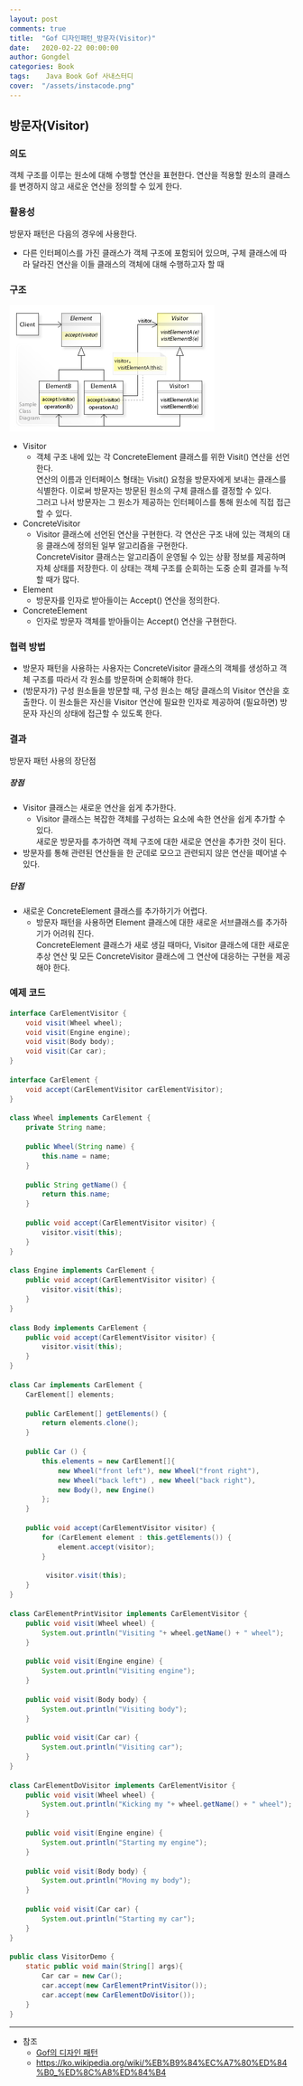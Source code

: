 ```yaml
---
layout: post
comments: true
title:  "Gof 디자인패턴_방문자(Visitor)"
date:   2020-02-22 00:00:00
author: Gongdel
categories: Book
tags:	 Java Book Gof 사내스터디
cover:  "/assets/instacode.png"
---
```

## 방문자(Visitor)
### 의도
객체 구조를 이루는 원소에 대해 수행할 연산을 표현한다. 연산을 적용할 원소의 클래스를 변경하지 않고 새로운 연산을 정의할 수 있게 한다.

### 활용성
방문자 패턴은 다음의 경우에 사용한다.
+ 다른 인터페이스를 가진 클래스가 객체 구조에 포함되어 있으며, 구체 클래스에 따라 달라진 연산을 이들 클래스의 객체에 대해 수행하고자 할 때

### 구조
![alt](/assets/gof/images/gof-design-patterns-visitor.png)

+ Visitor
	- 객체 구조 내에 있는 각 ConcreteElement 클래스를 위한 Visit() 연산을 선언한다.  
	연산의 이름과 인터페이스 형태는 Visit() 요청을 방문자에게 보내는 클래스를 식별한다. 이로써 방문자는 방문된 원소의 구체 클래스를 결정할 수 있다.  
	그러고 나서 방문자는 그 원소가 제공하는 인터페이스를 통해 원소에 직접 접근할 수 있다.
+ ConcreteVisitor
	- Visitor 클래스에 선언된 연산을 구현한다. 각 연산은 구조 내에 있는 객체의 대응 클래스에 정의된 일부 알고리즘을 구현한다.  
	ConcreteVisitor 클래스는 알고리즘이 운영될 수 있는 상황 정보를 제공하며 자체 상태를 저장한다. 이 상태는 객체 구조를 순회하는 도중 순회 결과를 누적할 때가 많다.
+ Element
	- 방문자를 인자로 받아들이는 Accept() 연산을 정의한다.
+ ConcreteElement
	- 인자로 방문자 객체를 받아들이는 Accept() 연산을 구현한다.

### 협력 방법
+ 방문자 패턴을 사용하는 사용자는 ConcreteVisitor 클래스의 객체를 생성하고 객체 구조를 따라서 각 원소를 방문하며 순회해야 한다.  
+ (방문자가) 구성 원소들을 방문할 때, 구성 원소는 해당 클래스의 Visitor 연산을 호출한다. 이 원소들은 자신을 Visitor 연산에 필요한 인자로 제공하여 (필요하면) 방문자 자신의 상태에 접근할 수 있도록 한다.

### 결과
방문자 패턴 사용의 장단점
##### 장점
+ Visitor 클래스는 새로운 연산을 쉽게 추가한다.
	- Visitor 클래스는 복잡한 객체를 구성하는 요소에 속한 연산을 쉽게 추가할 수 있다.  
	새로운 방문자를 추가하면 객체 구조에 대한 새로운 연산을 추가한 것이 된다.  
+ 방문자를 통해 관련된 연산들을 한 군데로 모으고 관련되지 않은 연산을 떼어낼 수 있다.

##### 단점
+ 새로운 ConcreteElement 클래스를 추가하기가 어렵다.
	- 방문자 패턴을 사용하면 Element 클래스에 대한 새로운 서브클래스를 추가하기가 어려워 진다.  
	ConcreteElement 클래스가 새로 생길 때마다, Visitor 클래스에 대한 새로운 추상 연산 및 모든 ConcreteVisitor 클래스에 그 연산에 대응하는 구현을 제공해야 한다.

### 예제 코드
~~~java
interface CarElementVisitor {
	void visit(Wheel wheel);
	void visit(Engine engine);
	void visit(Body body);
	void visit(Car car);
}

interface CarElement {
	void accept(CarElementVisitor carElementVisitor);
}

class Wheel implements CarElement {
	private String name;
	
	public Wheel(String name) {
		this.name = name;
	}
	
	public String getName() {
		return this.name;
	}
	
	public void accept(CarElementVisitor visitor) {
		visitor.visit(this);
	}
}

class Engine implements CarElement {
    public void accept(CarElementVisitor visitor) {
        visitor.visit(this);
    }
}

class Body implements CarElement {
    public void accept(CarElementVisitor visitor) {
        visitor.visit(this);
    }
}

class Car implements CarElement {
	CarElement[] elements;
	
	public CarElement[] getElements() {
		return elements.clone(); 
	}
	
	public Car () {
		this.elements = new CarElement[]{
			new Wheel("front left"), new Wheel("front right"),
			new Wheel("back left") , new Wheel("back right"),
			new Body(), new Engine()
		};
	}
	
	public void accept(CarElementVisitor visitor) {
		for (CarElement element : this.getElements()) {
			element.accept(visitor);
		}
		
		 visitor.visit(this);
	}
}

class CarElementPrintVisitor implements CarElementVisitor {
	public void visit(Wheel wheel) {
		System.out.println("Visiting "+ wheel.getName() + " wheel");
	}

	public void visit(Engine engine) {
		System.out.println("Visiting engine");
	}

	public void visit(Body body) {
		System.out.println("Visiting body");
	}

	public void visit(Car car) {
		System.out.println("Visiting car");
	}
}

class CarElementDoVisitor implements CarElementVisitor {
	public void visit(Wheel wheel) {
		System.out.println("Kicking my "+ wheel.getName() + " wheel");
	}

	public void visit(Engine engine) {
		System.out.println("Starting my engine");
	}

	public void visit(Body body) {
		System.out.println("Moving my body");
	}

	public void visit(Car car) {
		System.out.println("Starting my car");
	}
}

public class VisitorDemo {
	static public void main(String[] args){
		Car car = new Car();
		car.accept(new CarElementPrintVisitor());
		car.accept(new CarElementDoVisitor());
	}
}
~~~

---

- 참조
	+ [Gof의 디자인 패턴](https://www.google.com/search?newwindow=1&sxsrf=ACYBGNTM3TLPpNtM8XVERiP7AyPyLDi3sQ%3A1572758465286&ei=wWO-XfOOEcTGmAWs26i4Cw&q=gof%EC%9D%98+%EB%94%94%EC%9E%90%EC%9D%B8%ED%8C%A8%ED%84%B4&oq=gof&gs_l=psy-ab.1.1.35i39l2j0i67j0j0i131l4j0j0i131.1801221.1802149..1803884...0.1..0.188.465.0j3......0....1..gws-wiz.......0i71.wMtI5vf-WEU)	
	+ <https://ko.wikipedia.org/wiki/%EB%B9%84%EC%A7%80%ED%84%B0_%ED%8C%A8%ED%84%B4>
